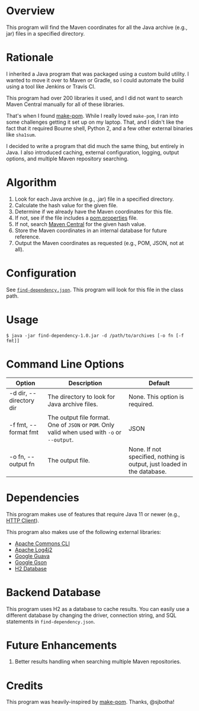 # Overview
This program will find the Maven coordinates for all the Java archive
(e.g., jar) files in a specified directory.

# Rationale
I inherited a Java program that was packaged using a custom build utility.
I wanted to move it over to Maven or Gradle, so I could automate the build
using a tool like Jenkins or Travis CI.

This program had over 200 libraries it used, and I did not want to search
Maven Central manually for all of these libraries.

That's when I found [make-pom](https://github.com/sjbotha/make-pom). While
I really loved `make-pom`, I ran into some challenges getting it set up on
my laptop.  That, and I didn't like the fact that it required Bourne shell,
Python 2, and a few other external binaries like `sha1sum`.

I decided to write a program that did much the same thing, but entirely
in Java.  I also introduced caching, external configuration, logging,
output options, and multiple Maven repository searching.

# Algorithm
1. Look for each Java archive (e.g., .jar) file in a specified directory.
2. Calculate the hash value for the given file.
3. Determine if we already have the Maven coordinates for this file.
4. If not, see if the file includes a [pom.properties](https://maven.apache.org/shared/maven-archiver/#pom-properties-content) file.
5. If not, search [Maven Central](http://search.maven.org/) for the given hash value.
6. Store the Maven coordinates in an internal database for future reference.
7. Output the Maven coordinates as requested (e.g., POM, JSON, not at all).

# Configuration
See [`find-dependency.json`](src/main/resources/find-dependency.json).  This program
will look for this file in the class path.

# Usage
```shell script
$ java -jar find-dependency-1.0.jar -d /path/to/archives [-o fn [-f fmt]]
```

# Command Line Options
Option | Description | Default
------ | ----------- | -------
-d dir, --directory dir | The directory to look for Java archive files. | None. This option is required.
-f fmt, --format fmt | The output file format. One of `JSON` or `POM`. Only valid when used with `-o` or `--output`. | JSON
-o fn, --output fn | The output file. | None. If not specified, nothing is output, just loaded in the database.

# Dependencies
This program makes use of features that require Java 11 or newer
(e.g., [HTTP Client](https://openjdk.java.net/groups/net/httpclient/intro.html)).

This program also makes use of the following external libraries:

* [Apache Commons CLI](https://commons.apache.org/proper/commons-cli/index.html)
* [Apache Log4j2](https://logging.apache.org/log4j/2.x/)
* [Google Guava](https://github.com/google/guava)
* [Google Gson](https://github.com/google/gson)
* [H2 Database](http://h2database.com/html/main.html)

# Backend Database
This program uses H2 as a database to cache results. You can easily use a different
database by changing the driver, connection string, and SQL statements in
`find-dependency.json`.

# Future Enhancements
1. Better results handling when searching multiple Maven repositories.

# Credits
This program was heavily-inspired by [make-pom](https://github.com/sjbotha/make-pom).
Thanks, @sjbotha!